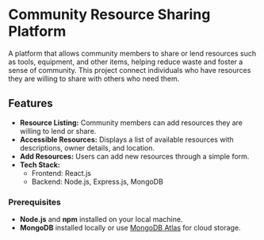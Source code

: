 # Community Resource Sharing Platform
A platform that allows community members to share or lend resources such as tools, equipment, and other items, helping reduce waste and foster a sense of community. This project connect individuals who have resources they are willing to share with others who need them.

## Features
- **Resource Listing:** Community members can add resources they are willing to lend or share.
- **Accessible Resources:** Displays a list of available resources with descriptions, owner details, and location.
- **Add Resources:** Users can add new resources through a simple form.
- **Tech Stack:**
  - Frontend: React.js
  - Backend: Node.js, Express.js, MongoDB
    
### Prerequisites
- **Node.js** and **npm** installed on your local machine.
- **MongoDB** installed locally or use [MongoDB Atlas](https://www.mongodb.com/cloud/atlas) for cloud storage.
